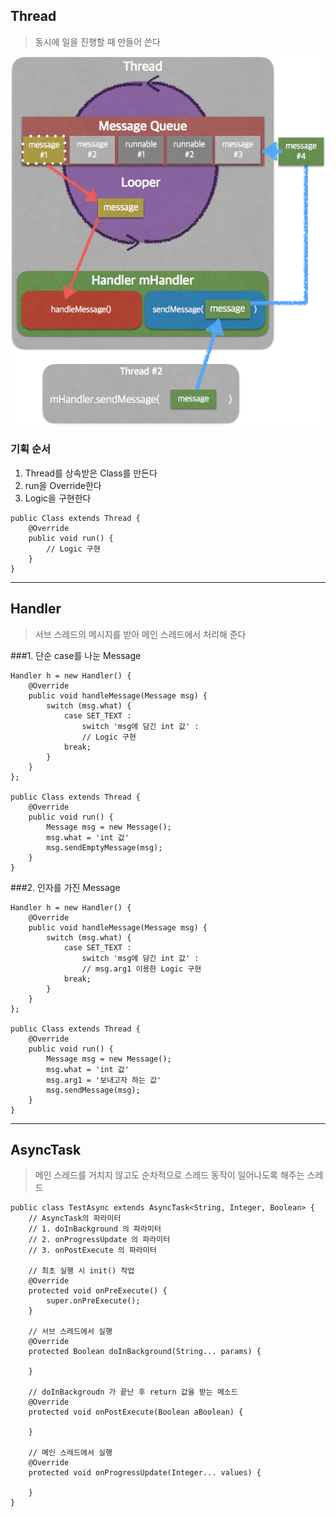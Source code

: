 ## Thread
> 동시에 일을 진행할 때 만들어 쓴다

![thread](https://github.com/Ekutz/Fast_Campus_JS/blob/master/170222/imgs/thread.png?raw=true)

### 기획 순서
1. Thread를 상속받은 Class를 만든다
2. run을 Override한다
3. Logic을 구현한다

```
public Class extends Thread {
	@Override
	public void run() {
		// Logic 구현
	}
}
```

---

## Handler
> 서브 스레드의 메시지를 받아 메인 스레드에서 처리해 준다

###1. 단순 case를 나눈 Message
```
Handler h = new Handler() {
    @Override
    public void handleMessage(Message msg) {
        switch (msg.what) {
            case SET_TEXT :
            	switch 'msg에 담긴 int 값' :
            	// Logic 구현
            break;
        }
    }
};

public Class extends Thread {
	@Override
	public void run() {
		Message msg = new Message();
		msg.what = 'int 값'
		msg.sendEmptyMessage(msg);
	}
}
```
###2. 인자를 가진 Message
```
Handler h = new Handler() {
    @Override
    public void handleMessage(Message msg) {
        switch (msg.what) {
            case SET_TEXT :
            	switch 'msg에 담긴 int 값' :
            	// msg.arg1 이용한 Logic 구현
            break;
        }
    }
};

public Class extends Thread {
	@Override
	public void run() {
		Message msg = new Message();
		msg.what = 'int 값'
		msg.arg1 = '보내고자 하는 값'
		msg.sendMessage(msg);
	}
}
```

---

## AsyncTask
> 메인 스레드를 거치지 않고도 순차적으로 스레드 동작이 일어나도록 해주는 스레드

```
public class TestAsync extends AsyncTask<String, Integer, Boolean> {
	// AsyncTask의 파라미터
	// 1. doInBackground 의 파라미터
    // 2. onProgressUpdate 의 파라미터
    // 3. onPostExecute 의 파라미터
    
    // 최초 실행 시 init() 작업
	@Override
    protected void onPreExecute() {
        super.onPreExecute();
    }
    
    // 서브 스레드에서 실행
    @Override
    protected Boolean doInBackground(String... params) {
    
    }
    
    // doInBackgroudn 가 끝난 후 return 값을 받는 메소드
    @Override
    protected void onPostExecute(Boolean aBoolean) {
    
    }
    
    // 메인 스레드에서 실행
    @Override
    protected void onProgressUpdate(Integer... values) {
    
    }
}
```